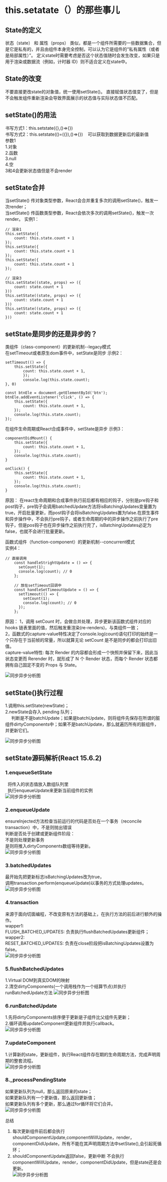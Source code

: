 # this.setatate（）的那些事儿

## State的定义
状态（state） 和 属性（props） 类似，都是一个组件所需要的一些数据集合，但是它是私有的，并且由组件本身完全控制，可以认为它是组件的“私有属性（或者是局部属性）”。
定义state时需要考虑是否这个状态值随时会发生改变，如果只是用于渲染或数据流（例如，计时器 ID）则不适合定义在state中。

## State的改变
不要直接更改state的对象值，统一使用setState()。
直接赋值状态值变了，但是不会触发组件重新渲染会导致界面展示的状态值与实际状态值不匹配。

## setState()的用法
书写方式1：this.setstate({},()=>{})<br/>
书写方式2：this.setstate(()=({}),()=>{})    可以获取到数据更新后的最新值<br/>
参数1<br/>
1.对象<br/>
2.函数<br/>
3.null<br/>
4.空<br/>
3和4会更新状态值但是不会render

## setState合并
当setState() 传对象类型参数，React会合并重复多次的调用setState()，触发一次render；<br/>
当setState() 传函数类型参数，React会依次多次的调用setState()，触发一次render。
实例1：
```
// 渲染1
this.setState({
    count: this.state.count + 1
});
this.setState({
    count: this.state.count + 1
}); 
this.setState({
    count: this.state.count + 1
});

// 渲染3
this.setState((state, props) => ({
    count: state.count + 1
}))
this.setState((state, props) => ({
    count: state.count + 1
}))
this.setState((state, props) => ({
    count: state.count + 1
}))
```

## setState是同步的还是异步的？
类组件（class-component）的更新机制--legacy模式<br/>
在setTimeout或者原生dom事件中，setState是同步
示例2：
```
setTimeout(() => {
    this.setState({
        count: this.state.count + 1,
        });
        console.log(this.state.count);
}, 0)

const btnEle = document.getElementById('btn');
btnEle.addEventListener('click', () => {
    this.setState({
        count: this.state.count + 1,
    });
    console.log(this.state.count);
});
```

在组件生命周期或React合成事件中，setState是异步
示例3：
```
componentDidMount() {
    this.setState({
        count: this.state.count + 1,
    });
    console.log(this.state.count);
}

onClick() {
    this.setState({
        count: this.state.count + 1,
    });
    console.log(this.state.count);
}
```

原因：
在react生命周期和合成事件执行前后都有相应的钩子，分别是pre钩子和post钩子，pre钩子会调用batchedUpdate方法将isBatchingUpdates变量置为true，开启批量更新，而post钩子会将isBatchingUpdates置为false.在原生事件和异步操作中，不会执行pre钩子，或者生命周期的中的异步操作之前执行了pre钩子，但是pos钩子也在异步操作之前执行完了，isBatchingUpdates必定为false，也就不会进行批量更新。



函数式组件（function-component）的更新机制--concurrent模式<br/>
实例4：

```
// 直接调用
    const handleStrightUpdate = () => {
      setCount(1);
      console.log(count); // 0
    };
  
    // 放在setTimeout回调中
    const handleSetTimeoutUpdate = () => {
      setTimeout(() => {
        setCount(1);
        console.log(count); // 0
      });
    };
```

原因：
1，调用 setCount 时，会做合并处理，异步更新该函数式组件对应的 hooks 链表里面的值，然后触发重渲染(re-renders)，与类组件一致；<br/>
2，函数式的capture-value特性决定了console.log(count)语句打印的始终是一个只存在于当前帧的常量，所以就算无论 setCount 是不是同步的都会打印出旧值。<br/>
capture-value特性: 每次 Render 的内容都会形成一个快照并保留下来，因此当状态变更而 Rerender 时，就形成了 N 个 Render 状态，而每个 Render 状态都拥有自己固定不变的 Props 与 State。

![同步异步分析图](./stickPicture.png)

## setState()执行过程
1.调用this.setState(newState)；<br/>
2.newState会存入 pending 队列；<br/>
     判断是不是batchUpdate；如果是batchUpdate，则将组件先保存在所谓的脏组件dirtyComponents中；如果不是batchUpdate，那么就遍历所有的脏组件，并更新它们。

![同步异步分析图](./setProcess.png)


## setState源码解析(React 15.6.2)
### 1.enqueueSetState
  将传入的状态值放入数组队列里<br/>
  执行enqueueUpdate来更新当前组件的实例<br/>
![同步异步分析图](./setState1.png)

### 2.enqueueUpdate
ensureInjected方法检查当前运行的代码是否处在一个事务（reconcile transaction）中，不是则抛出错误<br/>
判断是否处于创建或更新组件阶段：<br/>
不是则处理更新事务<br/>
是则将推入dirtyComponents数组等待更新。<br/>
![同步异步分析图](./setState2.png)

### 3.batchedUpdates
最开始先把更新标志isBatchingUpdates改为true，<br/>
调用transaction.perform(enqueueUpdate)以事务的方式处理updates。<br/>
![同步异步分析图](./setState3.png)
### 4.transaction
来源于面向切面编程，不改变原有方法的基础上，在执行方法的前后进行额外的操作。<br/>
wapper1:<br/>
FLUSH_BATCHED_UPDATES: 负责执行flushBatchedUpdates更新组件；<br/>
wapper2:<br/>
RESET_BATCHED_UPDATES: 负责在close阶段把isBatchingUpdates设置为false。<br/>
![同步异步分析图](./setState4.png)

### 5.flushBatchedUpdates
1.Virtual DOM到真实DOM的映射<br/>
2.清空dirtyComponents(一个调用栈作为一个结算节点)并执行runBatchedUpdate方法
![同步异步分析图](./setState5.png)

### 6.runBatchedUpdate
1.先将dirtyComponents排序便于更新是子组件比父组件先更新；<br/>
2.循环调用updateComponent更新组件并执行callback。<br/>
![同步异步分析图](./setState6.png)

### 7.updateComponent
1.计算新的state，更新组件，执行React组件存在期的生命周期方法，完成声明周期的整套流程。<br/>
![同步异步分析图](./setState7.png)

### 8._processPendingState
如果更新队列为null，那么返回原来的state；<br/>
如果更新队列有一个更新值，那么返回更新值；<br/>
如果更新队列有多个更新，那么通过for循环将它们合并。<br/>
![同步异步分析图](./setState8.png)


总结 
1. 每次更新组件前后都会执行shouldComponentUpdate,componentWillUpdate，render，componentDidUpdate，所有不能在其声明周期方法中setState(),会引起死循环；<br/>
2. shouldComponentUpdate返回false，更新中断 不会执行componentWillUpdate，render，componentDidUpdate，但是state还是会更新。<br/>
![同步异步分析图](./allProcess.png)